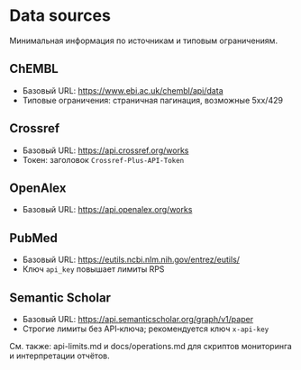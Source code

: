 # Data sources

Минимальная информация по источникам и типовым ограничениям.

## ChEMBL
- Базовый URL: https://www.ebi.ac.uk/chembl/api/data
- Типовые ограничения: страничная пагинация, возможные 5xx/429

## Crossref
- Базовый URL: https://api.crossref.org/works
- Токен: заголовок `Crossref-Plus-API-Token`

## OpenAlex
- Базовый URL: https://api.openalex.org/works

## PubMed
- Базовый URL: https://eutils.ncbi.nlm.nih.gov/entrez/eutils/
- Ключ `api_key` повышает лимиты RPS

## Semantic Scholar
- Базовый URL: https://api.semanticscholar.org/graph/v1/paper
- Строгие лимиты без API‑ключа; рекомендуется ключ `x-api-key`

См. также: api-limits.md и docs/operations.md для скриптов мониторинга и интерпретации отчётов.
